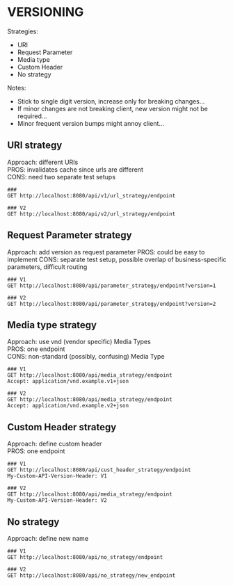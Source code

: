 VERSIONING
=
Strategies:
* URI
* Request Parameter
* Media type
* Custom Header
* No strategy

Notes:
* Stick to single digit version, increase only for breaking changes...
* If minor changes are not breaking client, new version might not be required...
* Minor frequent version bumps might annoy client...


URI strategy
-
Approach: different URIs  
PROS: invalidates cache since urls are different  
CONS: need two separate test setups
```http request
###
GET http://localhost:8080/api/v1/url_strategy/endpoint

### V2
GET http://localhost:8080/api/v2/url_strategy/endpoint
```

Request Parameter strategy
-
Approach: add version as request parameter
PROS: could be easy to implement
CONS: separate test setup, possible overlap of business-specific parameters, difficult routing
```http request
### V1
GET http://localhost:8080/api/parameter_strategy/endpoint?version=1

### V2
GET http://localhost:8080/api/parameter_strategy/endpoint?version=2
```

Media type strategy
-
Approach: use vnd (vendor specific) Media Types  
PROS: one endpoint  
CONS: non-standard (possibly, confusing) Media Type
```http request
### V1
GET http://localhost:8080/api/media_strategy/endpoint
Accept: application/vnd.example.v1+json

### V2
GET http://localhost:8080/api/media_strategy/endpoint
Accept: application/vnd.example.v2+json
```

Custom Header strategy
-
Approach: define custom header  
PROS: one endpoint
```http request
### V1
GET http://localhost:8080/api/cust_header_strategy/endpoint
My-Custom-API-Version-Header: V1

### V2
GET http://localhost:8080/api/media_strategy/endpoint
My-Custom-API-Version-Header: V2
```

No strategy
-
Approach: define new name
```http request
### V1
GET http://localhost:8080/api/no_strategy/endpoint

### V2
GET http://localhost:8080/api/no_strategy/new_endpoint
```
